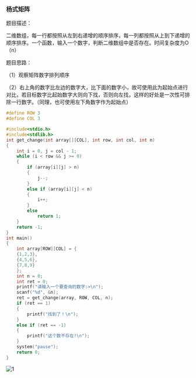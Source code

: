 ### 杨式矩阵

题目描述：

二维数组，每一行都按照从左到右递增的顺序排序，每一列都按照从上到下递增的顺序排序。一个函数，输入一个数字，判断二维数组中是否存在。时间复杂度为O（n）

题目思路：

（1）观察矩阵数字排列顺序

（2）右上角的数字比左边的数字大，比下面的数字小，故可使用此为起始点进行对比，若目标数字比起始数字大则向下找，否则向左找，这样的好处是一次性可排除一行数字。（同理，也可使用左下角数字作为起始点）

```c
#define ROW 3
#define COL 3

#include<stdio.h>
#include<stdlib.h>
int get_change(int array[][COL], int row, int col, int n)
{
	int i = 0, j = col - 1;
	while (i < row && j >= 0)
	{
		if (array[i][j] > n)
		{
			j--;
		}
		else if (array[i][j] < n)
		{
			i++;
		}
		else
			return 1;
	}
	return -1;
}
int main()
{
	int array[ROW][COL] = {
	{1,2,3},
	{4,5,6},
	{7,8,9}
	};
	int n = 0;
	int ret = 0;
	printf("请输入一个要查询的数字:>\n");
	scanf("%d", &n);
	ret = get_change(array, ROW, COL, n);
	if (ret == 1)
	{
		printf("找到了！\n");
	}
	else if (ret == -1)
	{
		printf("这个数不存在!\n");
	}
	system("pause");
	return 0;
}
```

![1](C:\Users\14665\source\repos\杨式矩阵\1.png)